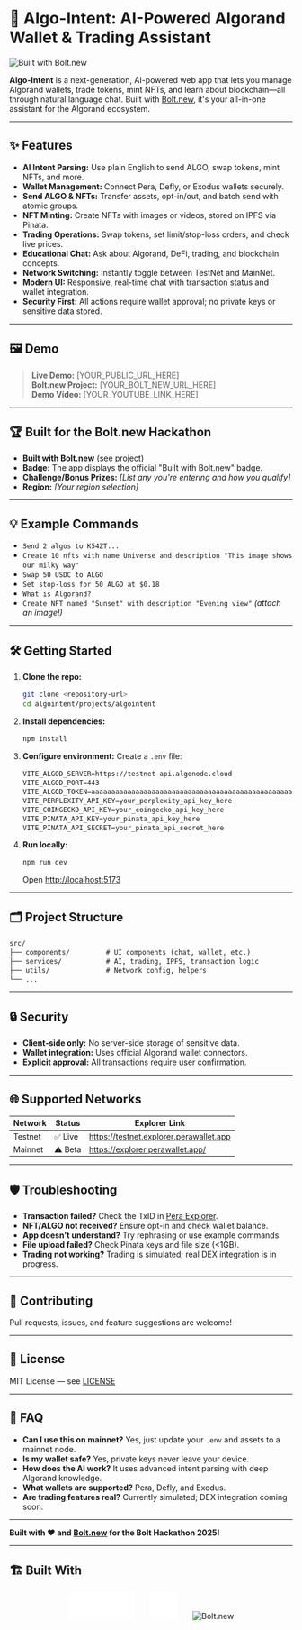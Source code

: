 # 🚀 Algo-Intent: AI-Powered Algorand Wallet & Trading Assistant

![Built with Bolt.new](https://bolt.new/badge.svg)

**Algo-Intent** is a next-generation, AI-powered web app that lets you manage Algorand wallets, trade tokens, mint NFTs, and learn about blockchain—all through natural language chat. Built with [Bolt.new](https://bolt.new), it's your all-in-one assistant for the Algorand ecosystem.

---

## ✨ Features

- **AI Intent Parsing:** Use plain English to send ALGO, swap tokens, mint NFTs, and more.
- **Wallet Management:** Connect Pera, Defly, or Exodus wallets securely.
- **Send ALGO & NFTs:** Transfer assets, opt-in/out, and batch send with atomic groups.
- **NFT Minting:** Create NFTs with images or videos, stored on IPFS via Pinata.
- **Trading Operations:** Swap tokens, set limit/stop-loss orders, and check live prices.
- **Educational Chat:** Ask about Algorand, DeFi, trading, and blockchain concepts.
- **Network Switching:** Instantly toggle between TestNet and MainNet.
- **Modern UI:** Responsive, real-time chat with transaction status and wallet integration.
- **Security First:** All actions require wallet approval; no private keys or sensitive data stored.

---

## 🖼️ Demo

> **Live Demo:** [YOUR_PUBLIC_URL_HERE]  
> **Bolt.new Project:** [YOUR_BOLT_NEW_URL_HERE]  
> **Demo Video:** [YOUR_YOUTUBE_LINK_HERE]

---

## 🏆 Built for the Bolt.new Hackathon

- **Built with Bolt.new** ([see project](https://bolt.new/~/...))
- **Badge:** The app displays the official "Built with Bolt.new" badge.
- **Challenge/Bonus Prizes:** _[List any you're entering and how you qualify]_
- **Region:** _[Your region selection]_

---

## 💡 Example Commands

- `Send 2 algos to K54ZT...`
- `Create 10 nfts with name Universe and description "This image shows our milky way"`
- `Swap 50 USDC to ALGO`
- `Set stop-loss for 50 ALGO at $0.18`
- `What is Algorand?`
- `Create NFT named "Sunset" with description "Evening view"` _(attach an image!)_

---

## 🛠️ Getting Started

1. **Clone the repo:**
   ```bash
   git clone <repository-url>
   cd algointent/projects/algointent
   ```

2. **Install dependencies:**
   ```bash
   npm install
   ```

3. **Configure environment:**
   Create a `.env` file:
   ```env
   VITE_ALGOD_SERVER=https://testnet-api.algonode.cloud
   VITE_ALGOD_PORT=443
   VITE_ALGOD_TOKEN=aaaaaaaaaaaaaaaaaaaaaaaaaaaaaaaaaaaaaaaaaaaaaaaaaaaaaaaaaaaaaaaa
   VITE_PERPLEXITY_API_KEY=your_perplexity_api_key_here
   VITE_COINGECKO_API_KEY=your_coingecko_api_key_here
   VITE_PINATA_API_KEY=your_pinata_api_key_here
   VITE_PINATA_API_SECRET=your_pinata_api_secret_here
   ```

4. **Run locally:**
   ```bash
   npm run dev
   ```
   Open [http://localhost:5173](http://localhost:5173)

---

## 🗂️ Project Structure

```
src/
├── components/         # UI components (chat, wallet, etc.)
├── services/           # AI, trading, IPFS, transaction logic
├── utils/              # Network config, helpers
└── ...
```

---

## 🔒 Security

- **Client-side only:** No server-side storage of sensitive data.
- **Wallet integration:** Uses official Algorand wallet connectors.
- **Explicit approval:** All transactions require user confirmation.

---

## 🌐 Supported Networks

| Network | Status  | Explorer Link                          |
|---------|---------|----------------------------------------|
| Testnet | ✅ Live | https://testnet.explorer.perawallet.app|
| Mainnet | ⚠️ Beta | https://explorer.perawallet.app/       |

---

## 🛡️ Troubleshooting

- **Transaction failed?** Check the TxID in [Pera Explorer](https://testnet.explorer.perawallet.app).
- **NFT/ALGO not received?** Ensure opt-in and check wallet balance.
- **App doesn't understand?** Try rephrasing or use example commands.
- **File upload failed?** Check Pinata keys and file size (<1GB).
- **Trading not working?** Trading is simulated; real DEX integration is in progress.

---

## 🤝 Contributing

Pull requests, issues, and feature suggestions are welcome!

---

## 📜 License

MIT License — see [LICENSE](LICENSE)

---

## 🙋 FAQ

- **Can I use this on mainnet?** Yes, just update your `.env` and assets to a mainnet node.
- **Is my wallet safe?** Yes, private keys never leave your device.
- **How does the AI work?** It uses advanced intent parsing with deep Algorand knowledge.
- **What wallets are supported?** Pera, Defly, and Exodus.
- **Are trading features real?** Currently simulated; DEX integration coming soon.

---

**Built with ❤️ and [Bolt.new](https://bolt.new) for the Bolt Hackathon 2025!**

---

## 🏗️ Built With

<p align="center">
  <img src="./netlify.svg" alt="Netlify" height="48" style="margin-right: 24px;"/>
  <img src="./algorandimage.svg" alt="Algorand" height="48" style="margin-right: 24px;"/>
  <img src="./black_circle_360x360.png" alt="Bolt.new" height="48"/>
</p>
